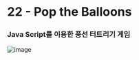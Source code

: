 <h1>22 - Pop the Balloons</h1>

<h3>Java Script를 이용한 풍선 터트리기 게임</h3>

![image](https://github.com/7manwon/JavaScript-Projects/assets/170089826/c482cafe-1d3e-4431-af85-8672db65ed29)

